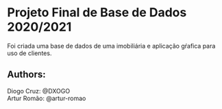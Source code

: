 # Projeto Final de Base de Dados 2020/2021

Foi criada uma base de dados de uma imobiliária e aplicação gŕafica para uso de clientes.

## Authors: 
Diogo Cruz: @DXOGO  
Artur Romão: @artur-romao
